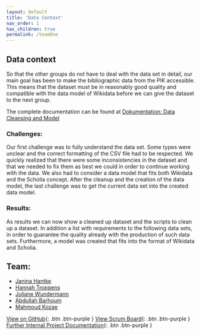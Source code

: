 ```yaml
---
layout: default
title: 'Data Context' 
nav_order: 1
has_children: true
permalink: /teamOne
---
```



## Data context
So that the other groups do not have to deal with the data set in detail, our main goal has been to make the bibliographic data from the PIK accessible. 
This means that the dataset must be in reasonably good quality and compatible with the data model of Wikidata before we can give the dataset to the next group.

The complete documentation can be found at  [Dokumentation: Data Cleansing and Model](https://github.com/code-openness/Documentation/wiki/Data-Model)

### Challenges: 
Our first challenge was to fully understand the data set. Some types were unclear and the correct formatting of the CSV file had to be respected. We quickly realized that there were some inconsistencies in the dataset and that we needed to fix them as best we could in order to continue working with the data. 
We also had to consider a data model that fits both Wikidata and the Scholia concept. After the cleanup and the creation of the data model, the last challenge was to get the current data set into the created data model. 


### Results: 
As results we can now show a cleaned up dataset and the scripts to clean up a dataset.  In addition a list with requirements to the following data sets, in order to guarantee the quality already with the production of such data sets. 
Furthermore, a model was created that fits into the format of Wikidata and Scholia. 


## Team: 
- [Janina Hantke](https://github.com/Jhantke)
- [Hannah Troppens](https://github.com/HannahMariechen)
- [Juliane Wundermann](https://github.com/julianewundermann)
- [Abdullah Barhoum](https://github.com/AbdBarho)
- [Mahmoud Kozae](https://github.com/kozae)


[View on GitHub](https://github.com/orgs/code-openness/teams/data-context){: .btn .btn-purple }
[View Scrum Board](https://github.com/orgs/code-openness/projects/3){: .btn .btn-purple }
[Further Internal Project Documentation](https://github.com/code-openness/Documentation/wiki){: .btn .btn-purple }

